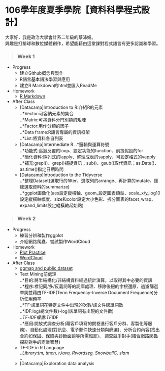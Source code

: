 # 106學年度夏季學院【資料科學程式設計】  
大家好，我是政治大學會計系二年級的蔡沛姍。  
興趣是打排球和數位媒體創作，希望能藉由這堂課對程式語言有更多認識和學習。  
>### Week 1  
* Progress  
  + 建立Github概念與製作  
  + R語言基本語法學習與應用  
  + 建立R Markdown的html並匯入ReadMe
* Homework  
  + [R Markdown](https://pei4.github.io/cs-x-programming/week1/HW1)
* After Class  
  + [Datacamp]Introduction to R:介紹R的元素  
   ..*Vector:可容納元素的集合  
   ..*Matrix:可將資料分門別類的矩陣  
   ..*Factor:用作分類的因子  
   ..*Data frame:R語言專屬的資訊框架  
   ..*List:將資料各自列表  
  + [Datacamp]Intermediate R
   ..*邏輯與運算符號  
   ..*功能式:巡迴反覆的loop、設定功能的function、前提假設的for  
   ..*簡化資料:純列式的lapply、整理成表的sapply、可設定格式的vapply  
   ..*補充:grepl()、grep()捕捉資訊；sub()、gsub()取代資訊；as.Date()、as.time()指定日期時間  
  + [Datacamp]Introduction to the Tidyverse  
   ..*整理Dataset(選取行的filter、選取列的arrange、再計算的mutate、匯總選取資料的summarize)  
   ..*ggplot圖像化(aes設定縱橫軸、geom_設定圖表類型、scale_x/y_log10設定縱橫軸幅度、size和color設定大小色彩、拆分圖表的facet_wrap、expand_limits設定縱橫軸起始點)  

>### Week 2  
* Progress  
  + 練習分辨和製作ggplot  
  + 介紹網路爬蟲、嘗試製作WordCloud  
* Homework  
  + [Plot Practice](https://pei4.github.io/cs-x-programming/week2/HW2_part1)  
  + [WordCloud](https://pei4.github.io/cs-x-programming/week2/HW2_part2)  
* After Class  
  + [ggmap and public dataset](https://pei4.github.io/cs-x-programming/week2/ggmap/ggmap_with_public_dataset.html)  
  + Text Mining前處理  
   ..*目的:將半結構化/非結構資料經過統計演算，以取得其中必要的資訊  
   ..*程序:標記同/多/反義詞等的詞庫處理、移除後綴的字根還原、過濾篩選單詞並藉由TF-IDF(Term Frequency-Inverse Document Frequence)分析使用頻率   
   ..*TF:該單詞在特定文件中出現的次數/該文件總單詞數  
   ..*IDF:log(總文件數)-log(該單詞有出現的文件數)  
   ..*TF-IDF權重:TF*IDF  
   ..*應用:開放式調查分析(藉客戶填寫的問卷進行客戶分群、客製化等服務)、自動化處理(對訊息、電子郵件快速分類與篩選)、分析合約內容(找出合約如保固、保險與診斷面談等所需細節)、
   調查競爭對手(結合網路爬蟲探勘對手的商業智慧)  
  + TF-IDF in R Language  
   ..*Library:tm, tmcn, rJava, Rwordseg, SnowballC, slam  
   ..*  
  + [Datacamp]Exploration data analysis  




